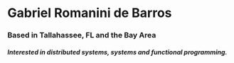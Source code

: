 <h1 align="left">Gabriel Romanini de Barros</h1>
<h3 align="left">Based in Tallahassee, FL and the Bay Area</h3>
<h5 align="left">Interested in distributed systems, systems and functional programming.</h5>
